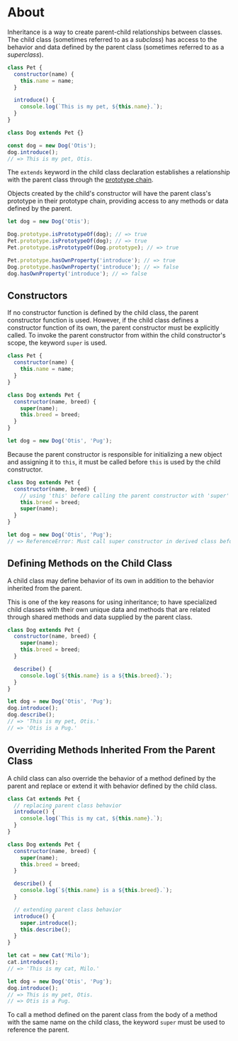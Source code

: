 # About

Inheritance is a way to create parent-child relationships between classes.
The child class (sometimes referred to as a _subclass_) has access to the behavior and data defined by the parent class (sometimes referred to as a _superclass_).

```javascript
class Pet {
  constructor(name) {
    this.name = name;
  }

  introduce() {
    console.log(`This is my pet, ${this.name}.`);
  }
}

class Dog extends Pet {}

const dog = new Dog('Otis');
dog.introduce();
// => This is my pet, Otis.
```

The `extends` keyword in the child class declaration establishes a relationship with the parent class through the [prototype chain][prototype-chain].

Objects created by the child's constructor will have the parent class's prototype in their prototype chain, providing access to any methods or data defined by the parent.

```javascript
let dog = new Dog('Otis');

Dog.prototype.isPrototypeOf(dog); // => true
Pet.prototype.isPrototypeOf(dog); // => true
Pet.prototype.isPrototypeOf(Dog.prototype); // => true

Pet.prototype.hasOwnProperty('introduce'); // => true
Dog.prototype.hasOwnProperty('introduce'); // => false
dog.hasOwnProperty('introduce'); // => false
```

## Constructors

If no constructor function is defined by the child class, the parent constructor function is used.
However, if the child class defines a constructor function of its own, the parent constructor must be explicitly called.
To invoke the parent constructor from within the child constructor's scope, the keyword `super` is used.

```javascript
class Pet {
  constructor(name) {
    this.name = name;
  }
}

class Dog extends Pet {
  constructor(name, breed) {
    super(name);
    this.breed = breed;
  }
}

let dog = new Dog('Otis', 'Pug');
```

Because the parent constructor is responsible for initializing a new object and assigning it to `this`, it must be called before `this` is used by the child constructor.

```javascript
class Dog extends Pet {
  constructor(name, breed) {
    // using 'this' before calling the parent constructor with 'super'
    this.breed = breed;
    super(name);
  }
}

let dog = new Dog('Otis', 'Pug');
// => ReferenceError: Must call super constructor in derived class before accessing 'this'...
```

## Defining Methods on the Child Class

A child class may define behavior of its own in addition to the behavior inherited from the parent.

This is one of the key reasons for using inheritance; to have specialized child classes with their own unique data and methods that are related through shared methods and data supplied by the parent class.

```javascript
class Dog extends Pet {
  constructor(name, breed) {
    super(name);
    this.breed = breed;
  }

  describe() {
    console.log(`${this.name} is a ${this.breed}.`);
  }
}

let dog = new Dog('Otis', 'Pug');
dog.introduce();
dog.describe();
// => 'This is my pet, Otis.'
// => 'Otis is a Pug.'
```

## Overriding Methods Inherited From the Parent Class

A child class can also override the behavior of a method defined by the parent and replace or extend it with behavior defined by the child class.

```javascript
class Cat extends Pet {
  // replacing parent class behavior
  introduce() {
    console.log(`This is my cat, ${this.name}.`);
  }
}

class Dog extends Pet {
  constructor(name, breed) {
    super(name);
    this.breed = breed;
  }

  describe() {
    console.log(`${this.name} is a ${this.breed}.`);
  }

  // extending parent class behavior
  introduce() {
    super.introduce();
    this.describe();
  }
}

let cat = new Cat('Milo');
cat.introduce();
// => 'This is my cat, Milo.'

let dog = new Dog('Otis', 'Pug');
dog.introduce();
// => This is my pet, Otis.
// => Otis is a Pug.
```

To call a method defined on the parent class from the body of a method with the same name on the child class, the keyword `super` must be used to reference the parent.

[prototype-chain]: https://developer.mozilla.org/en-US/docs/Web/JavaScript/Inheritance_and_the_prototype_chain
